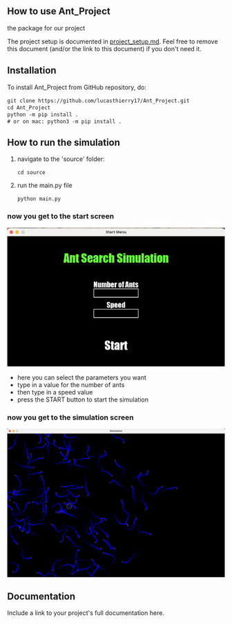 ## How to use Ant_Project

the package for our project

The project setup is documented in [project_setup.md](project_setup.md). Feel free to remove this document (and/or the link to this document) if you don't need it.

## Installation

To install Ant_Project from GitHub repository, do:

```console
git clone https://github.com/lucasthierry17/Ant_Project.git
cd Ant_Project
python -m pip install .
# or on mac: python3 -m pip install .
```

## How to run the simulation
1. navigate to the 'source' folder:
   ```console
   cd source
   ```
2. run the main.py file
   ```console
   python main.py
   ```
### now you get to the start screen
![Screenshot](start_screen.png)
- here you can select the parameters you want
- type in a value for the number of ants
- then type in a speed value
- press the START button to start the simulation

### now you get to the simulation screen
![Screenshot](simulation_screen.png)

## Documentation

Include a link to your project's full documentation here.


